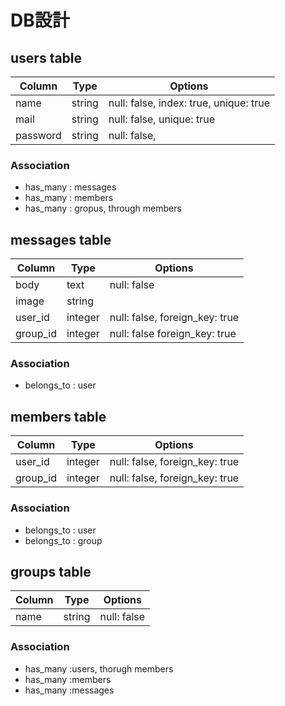 # DB設計
## users table

| Column     | Type        | Options                                |
|------------|-------------|----------------------------------------|
| name       | string      | null: false, index: true, unique: true |
| mail       | string      | null: false, unique: true              |
| password   | string      | null: false,                           |

### Association

 - has_many : messages
 - has_many : members
 - has_many : gropus, through members


## messages table

| Column     | Type        | Options                        |
|------------|-------------|--------------------------------|
| body       | text        | null: false                    |
| image      | string      |                                |
| user_id    | integer     | null: false, foreign_key: true |
| group_id   | integer     | null: false  foreign_key: true |

### Association

 - belongs_to : user


## members table

| Column     | Type        | Options                        |
|------------|-------------|--------------------------------|
| user_id    | integer     | null: false, foreign_key: true |
| group_id   | integer     | null: false, foreign_key: true |

### Association

 - belongs_to : user
 - belongs_to : group


## groups table

| Column     | Type        | Options                     |
|------------|-------------|-----------------------------|
| name       | string      | null: false                 |

### Association

 - has_many :users, thorugh members
 - has_many :members
 - has_many :messages

